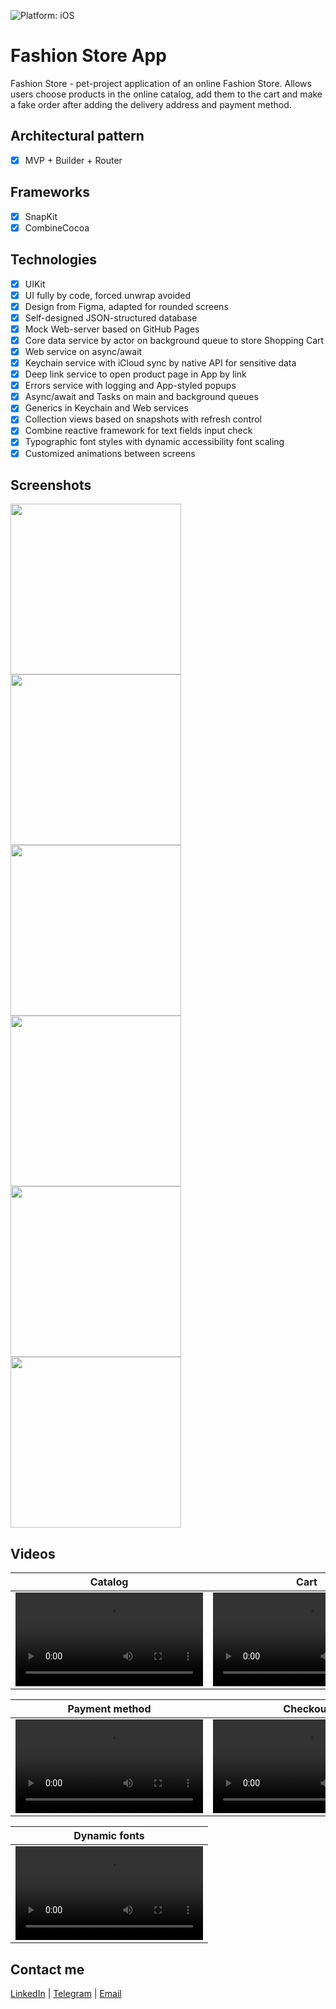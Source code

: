 ![Platform: iOS](https://img.shields.io/badge/Platform-iOS-green.svg)

# Fashion Store App
 Fashion Store - pet-project application of an online Fashion Store. Allows users choose products in the online catalog, add them to the cart and make a fake order after adding the delivery address and payment method.

## Architectural pattern
- [x] MVP + Builder + Router

## Frameworks
- [x] SnapKit
- [x] CombineCocoa

## Technologies
- [x] UIKit
- [x] UI fully by code, forced unwrap avoided
- [x] Design from Figma, adapted for rounded screens
- [x] Self-designed JSON-structured database
- [x] Mock Web-server based on GitHub Pages
- [x] Core data service by actor on background queue to store Shopping Cart
- [x] Web service on async/await
- [x] Keychain service with iCloud sync by native API for sensitive data
- [x] Deep link service to open product page in App by link
- [x] Errors service with logging and App-styled popups
- [x] Async/await and Tasks on main and background queues
- [x] Generics in Keychain and Web services
- [x] Collection views based on snapshots with refresh control
- [x] Combine reactive framework for text fields input check
- [x] Typographic font styles with dynamic accessibility font scaling
- [x] Customized animations between screens

## Screenshots
<img src="PresentationMedia/StoreScreen.png" width="273"/> <img src="PresentationMedia/ProductScreen.png" width="273"/> <img src="PresentationMedia/CartScreen.png" width="273"/> <img src="PresentationMedia/AddressScreen.png" width="273"/> <img src="PresentationMedia/CheckoutScreen.png" width="273"/> <img src="PresentationMedia/PopupScreen.png" width="273"/>

## Videos
| Catalog | Cart | Address |
| :-: | :-: | :-: |
| <video src="https://user-images.githubusercontent.com/74405334/352ab07c-d541-4551-94e2-9c9974a00de5.mov"/> | <video src="https://user-images.githubusercontent.com/74405334/0ab59c5e-5638-47dd-aa3f-dac212daadf2.mov"/> | <video src="https://user-images.githubusercontent.com/74405334/24624ec5-6081-4909-b8dd-f319406c8575.mov"/> |

| Payment method | Checkout | Deep link |
| :-: | :-: | :-: |
| <video src="https://user-images.githubusercontent.com/74405334/7213cd1c-bd48-4fea-930b-0a82a15edd51.mov"/> | <video src="https://user-images.githubusercontent.com/74405334/72714ae7-0c00-4d23-98e3-a86bd4926688.mov"/> | <video src="https://user-images.githubusercontent.com/74405334/5de0b35d-e8ff-459b-8d81-1b776bf04e59.mov"/> |

| Dynamic fonts |
| :-: |
| <video src="https://user-images.githubusercontent.com/74405334/1dac75b9-f455-406f-9ae9-5b61b7381980.mov"/> |

## Contact me
[LinkedIn](https://www.linkedin.com/in/bytepixelmelody "https://www.linkedin.com/in/bytepixelmelody") | [Telegram](https://t.me/BytePixelMelody "@BytePixelMelody") | [Email](mailto:bytepixelmelody@gmail.com "bytepixelmelody@gmail.com")